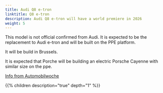 ```yaml
---
title: Audi Q8 e-tron
linktitle: Q8 e-tron
description: Audi Q8 e-tron will have a world premiere in 2026
weight: 5
---
```


This model is not official confirmed from Audi. It is expected to be the replacement to Audi e-tron and will be built on the PPE platform.

It will be build in Brussels.

It is expected that Porche will be building an electric Porsche Cayenne with similar size on the ppe.

[Info from Automobilwoche](https://www.automobilwoche.de/article/20210613/BCONLINE/210619975/1276/exklusiv---ersatz-fuer-den-e-tron-audi-baut-neues-elektro-suv-q-e-tron-in-bruessel)

{{% children description="true" depth="1" %}}
